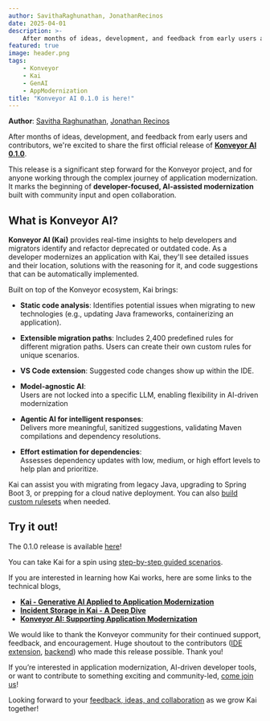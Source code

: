 ```yaml
---
author: SavithaRaghunathan, JonathanRecinos
date: 2025-04-01
description: >-
    After months of ideas, development, and feedback from early users and contributors, we're excited to share the first official release of Konveyor AI 0.1.0
featured: true
image: header.png
tags:
    - Konveyor
    - Kai
    - GenAI
    - AppModernization
title: "Konveyor AI 0.1.0 is here!"
---
```


**Author**: [Savitha Raghunathan](https://github.com/savitharaghunathan), [Jonathan Recinos](https://github.com/JonathanR19)

After months of ideas, development, and feedback from early users and contributors, we're excited to share the first official release of **[Konveyor AI 0.1.0](https://github.com/konveyor/editor-extensions/releases/tag/v0.1.0)**.

This release is a significant step forward for the Konveyor project, and for anyone working through the complex journey of application modernization. It marks the beginning of **developer-focused, AI-assisted modernization** built with community input and open collaboration.

## What is Konveyor AI?

**Konveyor AI (Kai)** provides real-time insights to help developers and migrators identify and refactor deprecated or outdated code. As a developer modernizes an application with Kai, they'll see detailed issues and their location, solutions with the reasoning for it, and code suggestions that can be automatically implemented.

Built on top of the Konveyor ecosystem, Kai brings:

- **Static code analysis**:
  Identifies potential issues when migrating to  new technologies (e.g., updating Java frameworks, containerizing an application).

- **Extensible migration paths**:
  Includes 2,400 predefined rules for different migration paths. Users can create their own custom rules for unique scenarios. 

- **VS Code extension**: 
  Suggested code changes show up within the IDE.

- **Model-agnostic AI**:  
  Users are not locked into a specific LLM, enabling flexibility in AI-driven modernization

- **Agentic AI for intelligent responses**:  
  Delivers more meaningful, sanitized suggestions, validating Maven compilations and dependency resolutions.

- **Effort estimation for dependencies**:  
  Assesses dependency updates with low, medium, or high effort levels to help plan and prioritize.

Kai can assist you with migrating from legacy Java, upgrading to Spring Boot 3, or prepping for a cloud native deployment. You can also [build custom rulesets](https://github.com/konveyor/analyzer-lsp/blob/main/docs/rules.md) when needed.

## Try it out!

The 0.1.0 release is available [here](https://github.com/konveyor/editor-extensions/releases/download/v0.1.0/konveyor-v0.1.0.vsix)!

You can take Kai for a spin using [step-by-step guided scenarios](https://github.com/konveyor/kai/tree/main/docs/scenarios).

If you are interested in learning how Kai works, here are some links to the technical blogs,

- [**Kai - Generative AI Applied to Application Modernization**](https://www.cncf.io/blog/2024/11/22/konveyor-ai-supporting-application-modernization/)
- [**Incident Storage in Kai - A Deep Dive**](https://konveyor.io/blog/2023/one-year-cncf-sandbox-konveyor-reflective-journey/)
- [**Konveyor AI: Supporting Application Modernization**](https://www.cncf.io/blog/2024/11/22/konveyor-ai-supporting-application-modernization/)


We would like to thank the Konveyor community for their continued support, feedback, and encouragement. Huge shoutout to the contributors ([IDE extension](https://github.com/konveyor/editor-extensions/graphs/contributors), [backend](https://github.com/konveyor/kai/graphs/contributors)) who made this release possible. Thank you!

If you’re interested in application modernization, AI-driven developer tools, or want to contribute to something exciting and community-led, [come join us](https://github.com/konveyor/community/blob/main/README.md)! 

Looking forward to your [feedback, ideas, and collaboration](https://github.com/konveyor/kai/issues/new) as we grow Kai together!